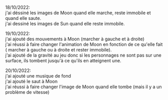 18/10/2022:  
j'ai déssiné les images de Moon quand elle marche, reste immobile et quand elle saute.  
j'ai dessiné les images de Sun quand elle reste immobile.  

19/10/2022:  
j'ai ajouté des mouvements à Moon (marcher à gauche et à droite)  
j'ai réussi à faire changer l'animation de Moon en fonction de ce qu'elle fait ( marcher à gauche ou à droite et rester immobile).  
j'ai ajouté de la gravité au jeu donc si les personnages ne sont pas sur une surface, ils tombent jusqu'à ce qu'ils en atteignent une.  

20/10/2022:  
j'ai ajouté une musique de fond  
j'ai ajouté le saut à Moon  
j'ai réussi à faire changer l'image de Moon quand elle tombe (mais il y a un problème de vitesse)  
